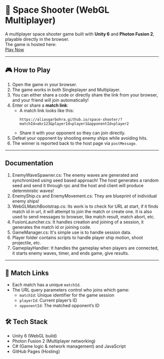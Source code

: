 # 🚀 Space Shooter (WebGL Multiplayer)

A multiplayer space shooter game built with **Unity 6** and **Photon Fusion 2**, playable directly in the browser.  
The game is hosted here:  
[Play Now](https://aliasgarbohra.github.io/space-shooter/)

---

## 🎮 How to Play

1. Open the game in your browser.  
2. The game works in both Singleplayer and Multiplayer.
3. You can either share a code or directly share the link from your browser, and your friend will join automatically!
4. Enter or share a **match link**:
   - A match link looks like this:  
     ```
     https://aliasgarbohra.github.io/space-shooter/?matchId=abc123&playerId=player1&opponentId=player2
     ```
   - Share it with your opponent so they can join directly.  
5. Defeat your opponent by shooting enemy ships while avoiding hits.  
6. The winner is reported back to the host page via `postMessage`.

---
## Documentation

1. EnemyWaveSpawner.cs: The enemy waves are generated and synchronized using seed based approach! The host generates a random seed and send it through rpc and the host and client will produce deterministic waves!
2. EnemyShip.cs and EnemyMovement.cs: They are blueprint of individual enemy ships!
3. WebGLMatchBootstrap.cs: Its work is to check for URL at start, if it finds match id in url, it will attempt to join the match or create one. It is also used to send messages to browser, like match result, match abort, etc.
4. FusionLauncher.cs: It handles creation and joining of a session, it generates the match id or joining code.
5. GameManager.cs: It's simple use is to handle session data.
6. Player folder contains scripts to handle player ship motion, shoot projectile, etc.
7. GameplayHandler: It handles the gameplay when players are connected, it starts enemy waves, timer, and ends game, give results.

---

## 🔗 Match Links

- Each match has a unique `matchId`.  
- The URL query parameters control who joins which game:
  - `matchId`: Unique identifier for the game session  
  - `playerId`: Current player’s ID  
  - `opponentId`: The matched opponent’s ID  

## 🛠️ Tech Stack

- Unity 6 (WebGL build)
- Photon Fusion 2 (Multiplayer networking)
- C# (Game logic & network management) and JavaScript
- GitHub Pages (Hosting)